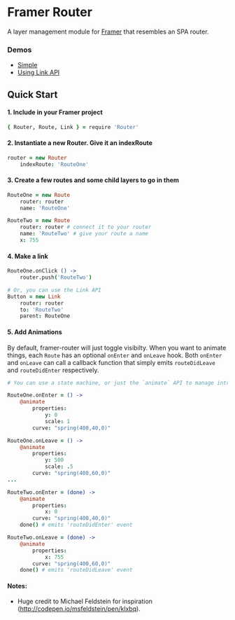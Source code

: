 # Framer Router
A layer management module for [Framer](http://framerjs.com) that resembles an SPA router. 

### Demos
 - [Simple](http://share.framerjs.com/ql44rmd36tju/)
 - [Using Link API](http://share.framerjs.com/u2rvcvm0h2dq/)

## Quick Start
#### 1. Include in your Framer project
```coffeescript
{ Router, Route, Link } = require 'Router'
```
#### 2. Instantiate a new Router. Give it an indexRoute

```coffeescript
router = new Router
	indexRoute: 'RouteOne'
```

#### 3. Create a few routes and some child layers to go in them

```coffeescript
RouteOne = new Route
	router: router
	name: 'RouteOne'

RouteTwo = new Route
	router: router # connect it to your router
	name: 'RouteTwo' # give your route a name
	x: 755

```
#### 4. Make a link

```coffeescript
RouteOne.onClick () ->
	router.push('RouteTwo')

# Or, you can use the Link API
Button = new Link
	router: router 
	to: 'RouteTwo' 
	parent: RouteOne
```

#### 5. Add Animations
By default, framer-router will just toggle visibilty. When you want to animate things, each `Route` has an optional `onEnter` and `onLeave` hook. Both `onEnter` and `onLeave` can call a callback function that simply emits `routeDidLeave` and `routeDidEnter` respectively.

```coffeescript
# You can use a state machine, or just the `animate` API to manage intros and outros

RouteOne.onEnter = () ->
	@animate
		properties:
			y: 0
			scale: 1
		curve: "spring(400,40,0)" 

RouteOne.onLeave = () ->
	@animate
		properties:
			y: 500
			scale: .5
		curve: "spring(400,60,0)"
...

RouteTwo.onEnter = (done) ->
	@animate
		properties:
			x: 0
		curve: "spring(400,40,0)"
	done() # emits 'routeDidEnter' event

RouteTwo.onLeave = (done) ->
	@animate
		properties:
			x: 755
		curve: "spring(400,60,0)"
	done() # emits 'routeDidLeave' event
```

#### Notes:
  - Huge credit to Michael Feldstein for inspiration (http://codepen.io/msfeldstein/pen/klxbq).
